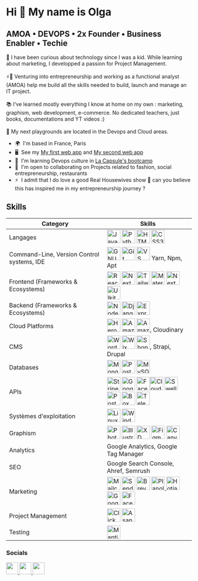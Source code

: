 Hi 👋 My name is Olga
=====================

AMOA • DEVOPS • 2x Founder • Business Enabler • Techie
----------------------

🧐 I have been curious about technology since I was a kid. While learning about marketing, I developped a passion for Project Management. </br></br>
⚡💼 Venturing into entrepreneurship and working as a functional analyst (AMOA) help me build all the skills needed to build, launch and manage an IT project. </br></br>
📚 I've learned mostly everything I know at home on my own : marketing, graphism, web development, e-commerce. No dedicated teachers, just books, documentations and YT videos :) </br></br>
🔭 My next playgrounds are located in the Devops and Cloud areas.

* 🌍  I'm based in France, Paris
* 🖥️  See my [My first web app](http://famousinvogue.com) and [My second web app](http://signedmonyka.com)
* 🧠  I'm learning Devops culture in [La Capsule's bootcamp](https://www.lacapsule.academy/program/devops-full-time)
* 🤝  I'm open to collaborating on Projects related to fashion, social entrepreneurship, restaurants
* ⚡  I admit that I do love a good Real Housewives show 🥤 can you believe this has inspired me in my entrepreneurship journey ?


## Skills

| Category            | Skills                                        |
|---------------------|-----------------------------------------------|
| Langages            | <a href="https://developer.mozilla.org/en-US/docs/Web/JavaScript" target="_blank" rel="noreferrer"><img src="https://raw.githubusercontent.com/danielcranney/readme-generator/main/public/icons/skills/javascript-colored.svg" width="36" height="36" alt="JavaScript" /></a> <a href="https://www.python.org/" target="_blank" rel="noreferrer"><img src="https://raw.githubusercontent.com/danielcranney/readme-generator/main/public/icons/skills/python-colored.svg" width="36" height="36" alt="Python" /></a> <a href="https://developer.mozilla.org/en-US/docs/Glossary/HTML5" target="_blank" rel="noreferrer"><img src="https://raw.githubusercontent.com/danielcranney/readme-generator/main/public/icons/skills/html5-colored.svg" width="36" height="36" alt="HTML5" /></a> <a href="https://www.w3.org/TR/CSS/#css" target="_blank" rel="noreferrer"><img src="https://raw.githubusercontent.com/danielcranney/readme-generator/main/public/icons/skills/css3-colored.svg" width="36" height="36" alt="CSS3" /></a>     |
| Command-Line, Version Control systems, IDE | <a href="https://www.gnu.org/software/bash/" target="_blank" rel="noreferrer"><img src="https://raw.githubusercontent.com/danielcranney/readme-generator/main/public/icons/skills/gnubash.svg" width="36" height="36" alt="GNU Bash" /></a> <a href="https://git-scm.com/" target="_blank" rel="noreferrer"><img src="https://raw.githubusercontent.com/danielcranney/readme-generator/main/public/icons/skills/git-colored.svg" width="36" height="36" alt="Git" /></a> <a href="https://code.visualstudio.com/" target="_blank" rel="noreferrer"><img src="https://raw.githubusercontent.com/danielcranney/readme-generator/main/public/icons/skills/visualstudiocode.svg" width="36" height="36" alt="VS Code" /></a> Yarn, Npm, Apt   |
| Frontend (Frameworks & Ecosystems) | <a href="https://reactjs.org/" target="_blank" rel="noreferrer"><img src="https://raw.githubusercontent.com/danielcranney/readme-generator/main/public/icons/skills/react-colored.svg" width="36" height="36" alt="React" /></a> <a href="https://nextjs.org/docs" target="_blank" rel="noreferrer"><img src="https://raw.githubusercontent.com/danielcranney/readme-generator/main/public/icons/skills/nextjs-colored.svg" width="36" height="36" alt="NextJs" /></a> <a href="https://tailwindcss.com/" target="_blank" rel="noreferrer"><img src="https://raw.githubusercontent.com/danielcranney/readme-generator/main/public/icons/skills/tailwindcss-colored.svg" width="36" height="36" alt="TailwindCSS" /></a> <a href="https://mui.com/" target="_blank" rel="noreferrer"><img src="https://raw.githubusercontent.com/danielcranney/readme-generator/main/public/icons/skills/materialui-colored.svg" width="36" height="36" alt="Material UI" /></a> <a href="https://nextui.org/" target="_blank" rel="noreferrer"><img src="https://media.licdn.com/dms/image/C4D0BAQEs3Q9gQkNp4g/company-logo_200_200/0/1668448099483/nextui_org_logo?e=2147483647&v=beta&t=aHBf4xk_tZCDaX2wo-OzYJhZxexB9ymRafEviqqHFlk" width="36" height="36" alt="Next UI" /></a><a href="https://getuikit.com/" target="_blank" rel="noreferrer"><img src="https://cdn.icon-icons.com/icons2/2389/PNG/512/uikit_logo_icon_144774.png" width="36" height="36" alt="UIkit" /></a>              |
| Backend (Frameworks & Ecosystems)  | <a href="https://nodejs.org/en/" target="_blank" rel="noreferrer"><img src="https://raw.githubusercontent.com/danielcranney/readme-generator/main/public/icons/skills/nodejs-colored.svg" width="36" height="36" alt="NodeJS" /></a> <a href="https://www.djangoproject.com/" target="_blank" rel="noreferrer"><img src="https://raw.githubusercontent.com/danielcranney/readme-generator/main/public/icons/skills/django-colored.svg" width="36" height="36" alt="Django" /></a> <a href="https://expressjs.com/" target="_blank" rel="noreferrer"><img src="https://raw.githubusercontent.com/danielcranney/readme-generator/main/public/icons/skills/express-colored.svg" width="36" height="36" alt="Express" /></a>                         |
| Cloud Platforms | <a href="https://www.heroku.com/" target="_blank" rel="noreferrer"><img src="https://raw.githubusercontent.com/danielcranney/readme-generator/main/public/icons/skills/heroku-colored.svg" width="36" height="36" alt="Heroku" /></a> <a href="https://aws.amazon.com" target="_blank" rel="noreferrer"><img src="https://raw.githubusercontent.com/danielcranney/readme-generator/main/public/icons/skills/aws-colored.svg" width="36" height="36" alt="Amazon Web Services" /></a> <a href="https://vercel.com/" target="_blank" rel="noreferrer"><img src="https://encrypted-tbn0.gstatic.com/images?q=tbn:ANd9GcTqcLtxlrrX6GRomfz_4fQPpBCIyHDK374Adw&s" width="36" height="36" alt="Amazon Web Services" /></a>, Cloudinary  |
| CMS        | <a href="https://wordpress.com" target="_blank" rel="noreferrer"><img src="https://raw.githubusercontent.com/danielcranney/readme-generator/main/public/icons/skills/wordpress-colored.svg" width="36" height="36" alt="Wordpress" /></a> <a href="https://wix.com" target="_blank" rel="noreferrer"><img src="https://raw.githubusercontent.com/danielcranney/readme-generator/main/public/icons/skills/wix-colored.svg" width="36" height="36" alt="Wix" /></a> <a href="https://shopify.com" target="_blank" rel="noreferrer"><img src="https://encrypted-tbn0.gstatic.com/images?q=tbn:ANd9GcQ9wAPg9nCNoOcxJodmNEX_vAJ6tnQMP42qvA&s" width="36" height="36" alt="Shopify" /></a>, Strapi, Drupal            |
| Databases | <a href="https://www.mongodb.com/" target="_blank" rel="noreferrer"><img src="https://raw.githubusercontent.com/danielcranney/readme-generator/main/public/icons/skills/mongodb-colored.svg" width="36" height="36" alt="MongoDB" /></a> <a href="https://www.postgresql.org/" target="_blank" rel="noreferrer"><img src="https://raw.githubusercontent.com/danielcranney/readme-generator/main/public/icons/skills/postgresql-colored.svg" width="36" height="36" alt="PostgreSQL" /></a> <a href="https://www.mysql.com/" target="_blank" rel="noreferrer"><img src="https://raw.githubusercontent.com/danielcranney/readme-generator/main/public/icons/skills/mysql-colored.svg" width="36" height="36" alt="MySQL" /></a>                    |
| APIs | <a href="https://stripe.com/docs" target="_blank" rel="noreferrer"><img src="https://logo.clearbit.com/stripe.com" width="36" height="36" alt="Stripe" /></a> <a href="https://developers.google.com/" target="_blank" rel="noreferrer"><img src="https://logo.clearbit.com/google.com" width="36" height="36" alt="Google" /></a> <a href="https://developers.facebook.com/docs/graph-api" target="_blank" rel="noreferrer"><img src="https://logo.clearbit.com/facebook.com" width="36" height="36" alt="Facebook Graph" /></a><a href="https://cloudinary.com/documentation" target="_blank" rel="noreferrer"><img src="https://raw.githubusercontent.com/simple-icons/simple-icons/develop/icons/cloudinary.svg" width="36" height="36" alt="Cloudinary" /></a> <a href="https://www.swell.is/" target="_blank" rel="noreferrer"><img src="https://logo.clearbit.com/swell.is" width="36" height="36" alt="Swell.js" /></a> <a href="https://learning.postman.com/docs/getting-started/introduction/" target="_blank" rel="noreferrer"><img src="https://logo.clearbit.com/getpostman.com" width="36" height="36" alt="Postman" /></a> <a href="https://www.box.com/en-gb/home" target="_blank" rel="noreferrer"><img src="https://logo.clearbit.com/box.com" width="36" height="36" alt="Box" /></a> <a href="https://telegraf.js.org/" target="_blank" rel="noreferrer"><img src="https://logo.clearbit.com/telegram.org" width="36" height="36" alt="Telegraf" /></a> |
| Systèmes d'exploitation | <a href="https://www.linux.org" target="_blank" rel="noreferrer"><img src="https://raw.githubusercontent.com/danielcranney/readme-generator/main/public/icons/skills/linux-colored.svg" width="36" height="36" alt="Linux" /></a> <a href="https://www.microsoft.com/windows" target="_blank" rel="noreferrer"><img src="https://logo.clearbit.com/microsoft.com" width="36" height="36" alt="Windows" /></a> |
| Graphism | <a href="https://www.adobe.com/uk/products/photoshop.html" target="_blank" rel="noreferrer"><img src="https://raw.githubusercontent.com/danielcranney/readme-generator/main/public/icons/skills/photoshop-colored.svg" width="36" height="36" alt="Photoshop" /></a> <a href="https://www.adobe.com/uk/products/illustrator.html" target="_blank" rel="noreferrer"><img src="https://raw.githubusercontent.com/danielcranney/readme-generator/main/public/icons/skills/illustrator-colored.svg" width="36" height="36" alt="Illustrator" /></a> <a href="https://www.adobe.com/uk/products/xd.html" target="_blank" rel="noreferrer"><img src="https://raw.githubusercontent.com/danielcranney/readme-generator/main/public/icons/skills/xd-colored.svg" width="36" height="36" alt="XD" /></a> <a href="https://www.figma.com/" target="_blank" rel="noreferrer"><img src="https://raw.githubusercontent.com/danielcranney/readme-generator/main/public/icons/skills/figma-colored.svg" width="36" height="36" alt="Figma" /></a> <a href="https://www.canva.com/" target="_blank" rel="noreferrer"><img src="https://logo.clearbit.com/canva.com" width="36" height="36" alt="Canva" /></a> |
| Analytics | Google Analytics, Google Tag Manager                     |
| SEO | Google Search Console, Ahref, Semrush                    |
| Marketing | <a href="https://mailchimp.com" target="_blank" rel="noreferrer"><img src="https://logo.clearbit.com/mailchimp.com" width="36" height="36" alt="Mailchimp" /></a> <a href="https://sendgrid.com" target="_blank" rel="noreferrer"><img src="https://logo.clearbit.com/sendgrid.com" width="36" height="36" alt="SendGrid" /></a> <a href="https://brevo.com" target="_blank" rel="noreferrer"><img src="https://encrypted-tbn0.gstatic.com/images?q=tbn:ANd9GcSDMkEGIBZkPfAryJeZwQrYWD9GSs40TqSipzWib4Ywgg&s" width="36" height="36" alt="Brevo" /></a> <a href="https://planoly.com" target="_blank" rel="noreferrer"><img src="https://logo.clearbit.com/planoly.com" width="36" height="36" alt="Planoly" /> </a> <a href="https://www.hotjar.com" target="_blank" rel="noreferrer"><img src="https://logo.clearbit.com/hotjar.com" width="36" height="36" alt="Hotjar" /></a> <a href="https://ads.google.com" target="_blank" rel="noreferrer"><img src="https://logo.clearbit.com/google.com" width="36" height="36" alt="Google Ads" /></a> <a href="https://www.facebook.com/business/ads" target="_blank" rel="noreferrer"><img src="https://logo.clearbit.com/facebook.com" width="36" height="36" alt="Facebook Ads" /></a> |
| Project Management | <a href="https://clickup.com" target="_blank" rel="noreferrer"><img src="https://logo.clearbit.com/clickup.com" width="36" height="36" alt="ClickUp" /></a> <a href="https://asana.com" target="_blank" rel="noreferrer"><img src="https://logo.clearbit.com/asana.com" width="36" height="36" alt="Asana" /></a> |
| Testing | <a href="https://www.mantisbt.org" target="_blank" rel="noreferrer"><img src="https://your-logo-host.com/path/to/mantis-logo.png" width="36" height="36" alt="Mantis" /></a> |

### Socials

<p align="left"> <a href="https://www.github.com/aglorhythm" target="_blank" rel="noreferrer"> <picture> <source media="(prefers-color-scheme: dark)" srcset="https://raw.githubusercontent.com/danielcranney/readme-generator/main/public/icons/socials/github-dark.svg" /> <source media="(prefers-color-scheme: light)" srcset="https://raw.githubusercontent.com/danielcranney/readme-generator/main/public/icons/socials/github.svg" /> <img src="https://raw.githubusercontent.com/danielcranney/readme-generator/main/public/icons/socials/github.svg" width="32" height="32" /> </picture> </a> <a href="https://www.linkedin.com/in/oaman" target="_blank" rel="noreferrer"> <picture> <source media="(prefers-color-scheme: dark)" srcset="https://raw.githubusercontent.com/danielcranney/readme-generator/main/public/icons/socials/linkedin-dark.svg" /> <source media="(prefers-color-scheme: light)" srcset="https://raw.githubusercontent.com/danielcranney/readme-generator/main/public/icons/socials/linkedin.svg" /> <img src="https://raw.githubusercontent.com/danielcranney/readme-generator/main/public/icons/socials/linkedin.svg" width="32" height="32" /> </picture> </a> <a href="https://www.stackoverflow.com/users/aglorhythm" target="_blank" rel="noreferrer"> <picture> <source media="(prefers-color-scheme: dark)" srcset="https://raw.githubusercontent.com/danielcranney/readme-generator/main/public/icons/socials/stackoverflow-dark.svg" /> <source media="(prefers-color-scheme: light)" srcset="https://raw.githubusercontent.com/danielcranney/readme-generator/main/public/icons/socials/stackoverflow.svg" /> <img src="https://raw.githubusercontent.com/danielcranney/readme-generator/main/public/icons/socials/stackoverflow.svg" width="32" height="32" /> </picture> </a></p>
